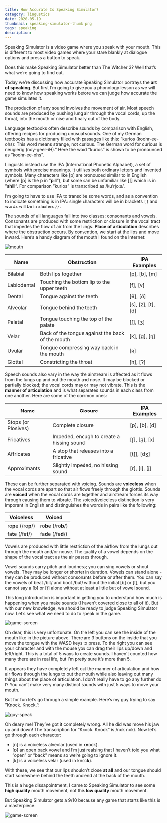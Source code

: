 ```yaml
---
title: How Accurate Is Speaking Simulator?
category: lingustics
date: 2020-05-19
thumbnail: speaking-simulator-thumb.png
tags: speaking
description:
---
```


Speaking Simulator is a video game where you speak with your mouth. This is different to most video games where your stare blankly at dialogue options and press a button to speak.

Does this make Speaking Simulator better than The Witcher 3? Well that’s what we’re going to find out.

Today we’re discussing how accurate Speaking Simulator portrays the **art of speaking**. But first I’m going to give you a phonology lesson as we will need to know how speaking works before we can judge how accurate the game simulates it.

The production of any sound involves the movement of air. Most speech sounds are produced by pushing lung air through the vocal cords, up the throat, into the mouth or nise and finally out of the body.

Language textbooks often describe sounds by comparison with English, offering recipes for producing unusual sounds. One of my German textbooks has a dictionary filled with passages like this: ”kurios (koohr-ee-ohs): This word means strange, not curious. The German word for curious is neugierig (noy-geer-iH).” Here the word ”kurios” is shown to be pronounced as ”koohr-ee-ohs”.

Linguists instead use the IPA (International Phonetic Alphabet), a set of symbols with precise meanings. It utilises both ordinary letters and invented symbols. Many characters like [p] are pronouced similar to in English (where [p] is the p in ”**p**ill”), but some can be unfamiliar like [ʃ] which is in ”**sh**ill”. For comparison ”kurios” is transcribed as /ku’ri̯o:s/.

I’m going to have to use IPA to transcibe some words, and as a convention to indicate something is in IPA: single characters will be in brackets `[]` and words will be in slashes `//`.

The sounds of all languages fall into two classes: consonants and vowels. Consonants are produced with some restriction or closure in the vocal tract that impedes the flow of air from the lungs. **Place of articulation** describes where the obstruction occurs. By convention, we start at the lips and move inward. Here’s a handy diagram of the mouth I found on the Internet:

![mouth](https://cdn.halcyonnouveau.xyz/blog/img/mouth.jpg)

| Name | Obstruction | IPA Examples |
| ---- | ----------- | ------------ |
| Bilabial | Both lips together | [p], [b], [m] |
| Labiodental | Touching the bottom lip to the upper teeth | [f], [v] |
| Dental | Tongue against the teeth |[θ], [ð] |
| Alveolar | Tongue behind the teeth | [s], [z], [t], [d] |
| Palatal | Tongue touching the top of the palate | [ʃ], [ʒ] |
| Velar | Back of the tongue against the back of the mouth | [k], [g], [ŋ] |
| Uvular | Tongue compressing way back in the mouth | [ʀ] |
| Glottal | Constricting the throat | [h], [ʔ] |

Speech sounds also vary in the way the airstream is affected as it flows from the lungs up and out the mouth and nose. It may be blocked or partially blocked; the vocal cords may or may not vibrate. This is the **manner of articulation** and is what separates sounds in each class from one another. Here are some of the common ones:

| Name | Closure | IPA Examples |
| ---- | ------- | ------------ |
| Stops (or Plosives) | Complete closure | [p], [b], [d] |
| Fricatives | Impeded, enough to create a hissing sound | [ʃ], [ʒ], [x] |
| Affricates | A stop that releases into a fricative | [tʃ], [dʒ] |
| Approximants | Slightly impeded, no hissing sound | [r], [l], [j] | 

These can be further separated with voicing. Sounds are **voiceless** when the vocal cords are apart so that air flows freely through the glottis. Sounds are **voiced** when the vocal cords are together and airstream forces its way through causing them to vibrate. The voiced/voiceless distinction is very imporant in English and distinguishes the words in pairs like the following: 

| Voiceless | Voiced |
| --------- | ------ |
| ro**p**e (/ro**p**/) | ro**b**e (/ro**b**/) |
| fa**t**e (/fe**t**/) | fa**d**e (/fe**d**/) |

Vowels are produced with little restriction of the airflow from the lungs out through the mouth and/or nouse. The quality of a vowel depends on the shape of the vocal tract as the air passes through.

Vowel sounds carry pitch and loudness; you can sing vowels or shout vowels. They may be longer or shorter in duration. Vowels can stand alone - they can be produced without consonants before or after them. You can say the vowels of beat /bit/ and boot /but/ without the initial [b] or [t], but you cannot say a [b] or [t] alone without at least a little but of vowel sound.

This long introduction is important in getting you to understand how much is happening when you make sounds (I haven’t covered close to all of it). But with our new knowledge, we should be ready to judge Speaking Simulator now. Let’s see what we need to do to speak in the game.

![game-screen](https://cdn.halcyonnouveau.xyz/blog/img/hass2.jpg)

Oh dear, this is very unfortunate. On the left you can see the inside of the mouth like in the picture above. There are 3 buttons on the inside that you move the tongue with the WASD keys to press. To the right you can see your character and with the mouse you can drag their lips up/down and left/right. This is a total of 5 ways to create sounds. I haven’t counted how many there are in real life, but I’m pretty sure it’s more than 5.

It appears they have completely left out the manner of articulation and how air flows through the lungs to out the mouth while also leaving out many things about the place of articulation. I don’t really have to go any further do I? You can’t make very many distinct sounds with just 5 ways to move your mouth.

But for fun let’s go through a simple example. Here’s my guy trying to say ”Knock. Knock.”:

![guy-speak](https://cdn.halcyonnouveau.xyz/blog/gif/hass1.gif)

Oh deary me! They’ve got it completely wrong. All he did was move his jaw up and down! The transcription for ”Knock. Knock” is /nɒk nɒk/. Now let’s go through each character:

* [n] is a voiceless alveolar (used in **kn**ock).
* [ɒ] an open back vowel and I’m just realsing that I haven’t told you what ”open” or ”back” means so we’re going to ignore it.
* [k] is a voiceless velar (used in knoc**k**).

With these, we see that our lips shouldn’t close **at all** and our tongue should start somewhere behind the teeth and end at the back of the mouth.

This is a huge dissapointment, I came to Speaking Simulator to see some **high quality** mouth movement, not this **low quality** mouth movement.

But Speaking Simulator gets a 9/10 because any game that starts like this is a masterpiece:

![game-screen](https://cdn.halcyonnouveau.xyz/blog/img/hass1.jpg)
